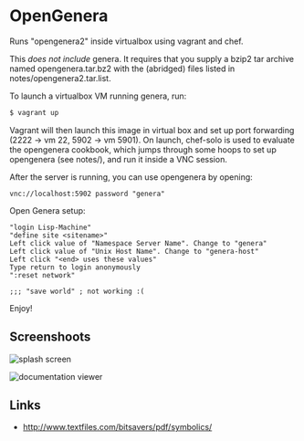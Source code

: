 # OpenGenera

Runs "opengenera2" inside virtualbox using vagrant and chef.

This *does not include* genera. It requires that you supply a bzip2 tar archive named opengenera.tar.bz2 with the (abridged) files listed in notes/opengenera2.tar.list.

To launch a virtualbox VM running genera, run:

```sh
$ vagrant up
```

Vagrant will then launch this image in virtual box and set up port forwarding (2222 -> vm 22, 5902 -> vm 5901).
On launch, chef-solo is used to evaluate the opengenera cookbook, which jumps through some hoops to set up opengenera (see notes/), and run it inside a VNC session.

After the server is running, you can use opengenera by opening:

```
vnc://localhost:5902 password "genera"
```

Open Genera setup:

```
"login Lisp-Machine"
"define site <sitename>"
Left click value of "Namespace Server Name". Change to "genera"
Left click value of "Unix Host Name". Change to "genera-host"
Left click "<end> uses these values"
Type return to login anonymously
":reset network"

;;; "save world" ; not working :(
```

Enjoy!

## Screenshoots

![splash screen](screenshots/splash%20screen.png)

![documentation viewer](screenshots/documentation%20viewer.png)

## Links
* http://www.textfiles.com/bitsavers/pdf/symbolics/
